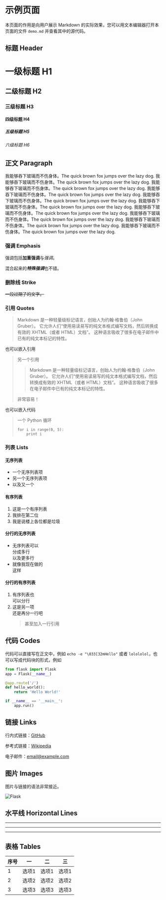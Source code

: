 # 示例页面

本页面的作用是向用户展示 Markdown 的实际效果，您可以用文本编辑器打开本页面的文件 `demo.md` 并查看其中的源代码。

## 标题 Header

# 一级标题 H1

## 二级标题 H2

### 三级标题 H3

#### 四级标题 H4

##### 五级标题 H5

###### 六级标题 H6

## 正文 Paragraph

我能够吞下玻璃而不伤身体。The quick brown fox jumps over the lazy dog. 我能够吞下玻璃而不伤身体。The quick brown fox jumps over the lazy dog. 我能够吞下玻璃而不伤身体。The quick brown fox jumps over the lazy dog. 我能够吞下玻璃而不伤身体。The quick brown fox jumps over the lazy dog. 我能够吞下玻璃而不伤身体。The quick brown fox jumps over the lazy dog. 我能够吞下玻璃而不伤身体。The quick brown fox jumps over the lazy dog. 我能够吞下玻璃而不伤身体。The quick brown fox jumps over the lazy dog. 我能够吞下玻璃而不伤身体。The quick brown fox jumps over the lazy dog. 我能够吞下玻璃而不伤身体。The quick brown fox jumps over the lazy dog. 我能够吞下玻璃而不伤身体。The quick brown fox jumps over the lazy dog. 

### 强调 Emphasis

强调包括**加重强调**与*强调*。

混合起来的***特殊强调***也不错。

### 删除线 Strike

~~一段过期了的文字。~~

### 引用 Quotes

> Markdown 是一种轻量级标记语言，创始人为约翰·格鲁伯（John Gruber）。
> 它允许人们“使用易读易写的纯文本格式编写文档，然后转换成有效的 XHTML（或者 HTML）文档”。
> 这种语言吸收了很多在电子邮件中已有的纯文本标记的特性。

也可以嵌入引用

> 另一个引用
> > Markdown 是一种轻量级标记语言，创始人为约翰·格鲁伯（John Gruber）。
> > 它允许人们“使用易读易写的纯文本格式编写文档，然后转换成有效的 XHTML（或者 HTML）文档”。
> > 这种语言吸收了很多在电子邮件中已有的纯文本标记的特性。
>
> 非常容易！

也可以嵌入代码

> 一个 Python 循环
>
>     for i in range(0, 5):
>         print i
>

### 列表 Lists

#### 无序列表

* 一个无序列表项
* 另一个无序列表项
* 以及又一个

#### 有序列表

1. 这是一个有序列表
2. 我排在第二位
3. 我是说楼上各位都是垃圾

#### 分行的无序列表

* 无序列表可以  
  分成多行  
  以及更多行
* 就像我现在做的  
  这样

#### 分行的有序列表

1. 有序列表也  
   可以分行
2. 这是另一项  
   还是再分一行吧  
   > 甚至加入一行引用

## 代码 Codes

代码可以直接写在正文中，例如 `echo -e "\033[32mHello"` 或者 `lolololol`，也可以写成代码块的形式，例如

```python
from flask import Flask
app = Flask(__name__)

@app.route('/')
def hello_world():
    return 'Hello World!'

if __name__ == '__main__':
    app.run()
```

## 链接 Links

行内式链接：[GitHub](https://github.com/)

参考式链接：[Wikipedia][1]

电子邮件：<email@example.com>

[1]: https://www.wikipedia.org/

## 图片 Images

图片与链接的语法非常接近。

![Flask](http://flask.pocoo.org/static/logo.png "一张图片")

## 水平线 Horizontal Lines

***

---

* * *

## 表格 Tables

| 序号 | 一 | 二 | 三 |
|-|-|-|-|
| 1 | 选项1 | 选项1 | 选项1 |
| 2 | 选项2 | 选项2 | 选项2 |
| 3 | 选项3 | 选项3 | 选项3 |
